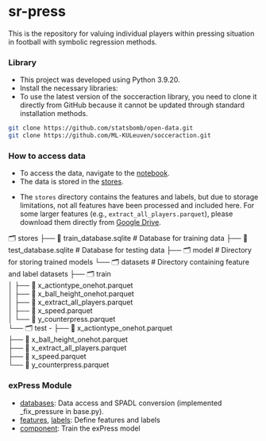 # sr-press
This is the repository for valuing individual players within pressing situation in football with symbolic regression methods.

### Library
- This project was developed using Python 3.9.20.
- Install the necessary libraries:
- To use the latest version of the socceraction library, you need to clone it directly from GitHub because it cannot be updated through standard installation methods.
```bash
git clone https://github.com/statsbomb/open-data.git
git clone https://github.com/ML-KULeuven/socceraction.git
```

### How to access data
- To access the data, navigate to the [notebook](https://github.com/leemingo/sr-press/tree/geonhee/notebook).
- The data is stored in the [stores](https://github.com/leemingo/sr-press/tree/geonhee/stores).
 * The `stores` directory contains the features and labels, but due to storage limitations, not all features have been processed and included here. For some larger features (e.g., `extract_all_players.parquet`), please download them directly from [Google Drive](https://drive.google.com/drive/folders/1MJ5UIXgQ2EEcQNstz4Jq2uNRGdOPKLl-).

🗂️ stores
├── 📄 train_database.sqlite      # Database for training data
├── 📄 test_database.sqlite       # Database for testing data
├── 🗂️ model                      # Directory for storing trained models
└── 🗂️ datasets                   # Directory containing feature and label datasets
    ├── 🗂️ train                  
    │   ├── 📄 x_actiontype_onehot.parquet     
    │   ├── 📄 x_ball_height_onehot.parquet    
    │   ├── 📄 x_extract_all_players.parquet  
    │   ├── 📄 x_speed.parquet                
    │   └── 📄 y_counterpress.parquet          
    └── 🗂️ test                    - 
        ├── 📄 x_actiontype_onehot.parquet     
        ├── 📄 x_ball_height_onehot.parquet   
        ├── 📄 x_extract_all_players.parquet   
        ├── 📄 x_speed.parquet            
        └── 📄 y_counterpress.parquet      
        
### exPress Module
- [databases](https://github.com/leemingo/sr-press/tree/geonhee/express/databases): Data access and SPADL conversion (implemented _fix_pressure in base.py).
- [features](https://github.com/leemingo/sr-press/blob/geonhee/express/features.py), [labels](https://github.com/leemingo/sr-press/blob/geonhee/express/labels.py): Define features and labels
- [component](https://github.com/leemingo/sr-press/tree/geonhee/express/components): Train the exPress model
